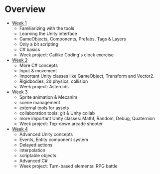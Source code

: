 
# Overview

- [Week 1](Week1.md)
	- Familiarizing with the tools
	- Learning the Unity interface
	- GameObjects, Components, Prefabs, Tags & Layers
	- Only a bit scripting
	- C# basics
	- Week project: Catlike Coding's clock exercise
- [Week 2](Week2.md)
	- More C# concepts
	- Input & movement
	- Important Unity classes like GameObject, Transform and Vector2.
	- Rigidbodies, 2d physics, collision
	- Week project: Asteroids
- [Week 3](Week3.md)
	- Sprite animation & Mecanim
	- scene management
	- external tools for assets
	- collaboration tools: git & Unity collab
	- more important Unity classes: Mathf, Random, Debug, Quaternion
	- Week project: Top-down arcade shooter
- [Week 4](Week4.md)
	- Advanced Unity concepts
	- Events, Entity component system
	- Delayed actions
	- interpolation
	- scriptable objects
	- Advanced C#
	- Week project: Turn-based elemental RPG battle